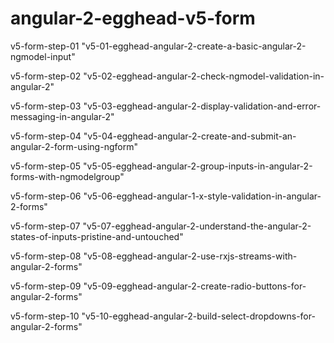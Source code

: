 # angular-2-egghead-v5-form

v5-form-step-01 "v5-01-egghead-angular-2-create-a-basic-angular-2-ngmodel-input"

v5-form-step-02 "v5-02-egghead-angular-2-check-ngmodel-validation-in-angular-2"

v5-form-step-03 "v5-03-egghead-angular-2-display-validation-and-error-messaging-in-angular-2"

v5-form-step-04 "v5-04-egghead-angular-2-create-and-submit-an-angular-2-form-using-ngform"

v5-form-step-05 "v5-05-egghead-angular-2-group-inputs-in-angular-2-forms-with-ngmodelgroup"

v5-form-step-06 "v5-06-egghead-angular-1-x-style-validation-in-angular-2-forms"

v5-form-step-07 "v5-07-egghead-angular-2-understand-the-angular-2-states-of-inputs-pristine-and-untouched"

v5-form-step-08 "v5-08-egghead-angular-2-use-rxjs-streams-with-angular-2-forms"

v5-form-step-09 "v5-09-egghead-angular-2-create-radio-buttons-for-angular-2-forms"

v5-form-step-10 "v5-10-egghead-angular-2-build-select-dropdowns-for-angular-2-forms"